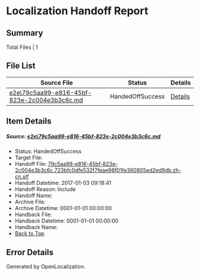 # <a name='report-top'></a> Localization Handoff Report

## Summary
 Total Files | 1

## File List
 Source File | Status | Details 
 ----------- | ------ | ------- 
 [e2e\79c5aa99-e816-45bf-823e-2c004e3b3c6c.md](https://github.com/OpenLocalizationTestOrg/ol-test1/blob/a3d4fef96303eaacd9102761fc74e41d21f3e9b1/e2e/79c5aa99-e816-45bf-823e-2c004e3b3c6c.md) | HandedOffSuccess | [Details](#da1c88c729fbfb5aa6edfb20c53fdfefc17f66191)

## Item Details
##### <a name='da1c88c729fbfb5aa6edfb20c53fdfefc17f66191'></a> Source: [e2e\79c5aa99-e816-45bf-823e-2c004e3b3c6c.md](https://github.com/OpenLocalizationTestOrg/ol-test1/blob/a3d4fef96303eaacd9102761fc74e41d21f3e9b1/e2e/79c5aa99-e816-45bf-823e-2c004e3b3c6c.md)
* Status: HandedOffSuccess
* Target File: 
* Handoff File: [79c5aa99-e816-45bf-823e-2c004e3b3c6c.723bfc0dfe532f7feae98f01fe360805ed2ed9db.zh-cn.xlf](https://github.com/OpenLocalizationTestOrg/ol-test1-handoff/blob/272c68e25f800c4b680a8b5436a7af702db190df/ol-handoff/OpenLocalizationTestOrg/ol-test1-zhcn/ci/ht/79c5aa99-e816-45bf-823e-2c004e3b3c6c.723bfc0dfe532f7feae98f01fe360805ed2ed9db.zh-cn.xlf)
* Handoff Datetime: 2017-01-03 09:18:41
* Handoff Reason: Include
* Handoff Name: 
* Archive File: 
* Archive Datetime: 0001-01-01 00:00:00
* Handback File: 
* Handback Datetime: 0001-01-01 00:00:00
* Handback Name: 
* [Back to Top](#report-top)


## Error Details

Generated by OpenLocalization.
